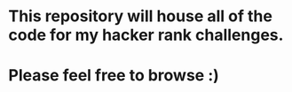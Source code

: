 # This repository will house all of the code for my hacker rank challenges.
# Please feel free to browse :)
